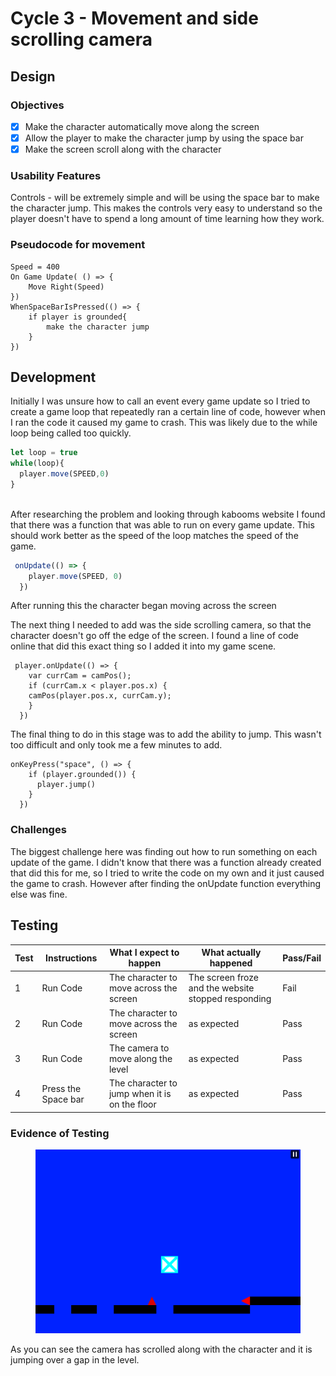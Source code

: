 # Cycle 3 - Movement and side scrolling camera

## Design

### Objectives

* [x] Make the character automatically move along the screen
* [x] Allow the player to make the character jump by using the space bar
* [x] Make the screen scroll along with the character

### Usability Features

Controls - will be extremely simple and will be using the space bar to make the character jump. This makes the controls very easy to understand so the player doesn't have to spend a long amount of time learning how they work.

### Pseudocode for movement

```
Speed = 400
On Game Update( () => { 
    Move Right(Speed)
}) 
WhenSpaceBarIsPressed(() => {
    if player is grounded{
        make the character jump
    }
})

```

## Development

Initially I was unsure how to call an event every game update so I tried to create a game loop that repeatedly ran a certain line of code, however when I ran the code it caused my game to crash. This was likely due to the while loop being called too quickly.

```javascript
let loop = true
while(loop){
  player.move(SPEED,0)
}
  
```

&#x20;After researching the problem and looking through kabooms website I found that there was a function that was able to run on every game update. This should work better as the speed of the loop matches the speed of the game.

```javascript
 onUpdate(() => {
    player.move(SPEED, 0)
  })
```

After running this the character began moving across the screen

The next thing I needed to add was the side scrolling camera, so that the character doesn't go off the edge of the screen. I found a line of code online that did this exact thing so I added it into my game scene.

```
 player.onUpdate(() => {
    var currCam = camPos();
    if (currCam.x < player.pos.x) {
    camPos(player.pos.x, currCam.y);
    }
  })
```

The final thing to do in this stage was to add the ability to jump. This wasn't too difficult and only took me a few minutes to add.

```
onKeyPress("space", () => {
    if (player.grounded()) {
      player.jump()
    }
  })
```

### Challenges

The biggest challenge here was finding out how to run something on each update of the game. I didn't know that there was a function already created that did this for me, so I tried to write the code on my own and it just caused the game to crash. However after finding the onUpdate function everything else was fine.

## Testing

| Test | Instructions        | What I expect to happen                        | What actually happened                              | Pass/Fail |
| ---- | ------------------- | ---------------------------------------------- | --------------------------------------------------- | --------- |
| 1    | Run Code            | The character to move across the screen        | The screen froze and the website stopped responding | Fail      |
| 2    | Run Code            | The character to move across the screen        | as expected                                         | Pass      |
| 3    | Run Code            | The camera to move along the level             | as expected                                         | Pass      |
| 4    | Press the Space bar | The character to jump when it is on the floor  | as expected                                         | Pass      |

### Evidence of Testing

<figure><img src="../.gitbook/assets/image (4).png" alt=""><figcaption></figcaption></figure>

As you can see the camera has scrolled along with the character and it is jumping over a gap in the level.
